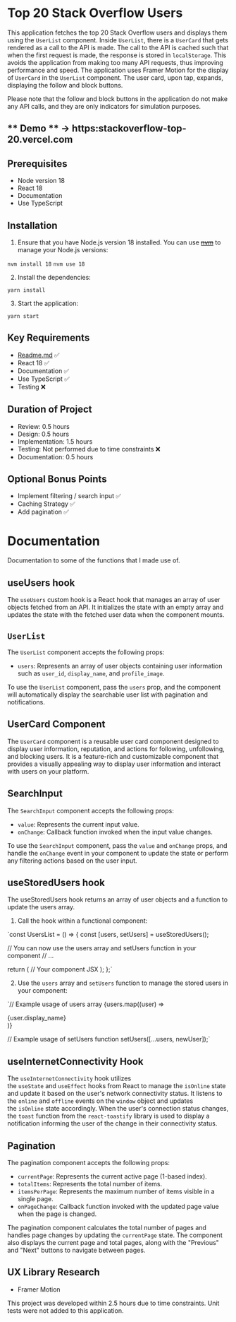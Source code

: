 # **Top 20 Stack Overflow Users**

This application fetches the top 20 Stack Overflow users and displays them using the `UserList` component. Inside `UserList`, there is a `UserCard` that gets rendered as a call to the API is made. The call to the API is cached such that when the first request is made, the response is stored in `localStorage`. This avoids the application from making too many API requests, thus improving performance and speed. The application uses Framer Motion for the display of `UserCard` in the `UserList` component. The user card, upon tap, expands, displaying the follow and block buttons.

Please note that the follow and block buttons in the application do not make any API calls, and they are only indicators for simulation purposes.


## ** Demo ** -> https:stackoverflow-top-20.vercel.com
## **Prerequisites**

- Node version 18
- React 18
- Documentation
- Use TypeScript

## **Installation**

1. Ensure that you have Node.js version 18 installed. You can use ~~[nvm](https://github.com/nvm-sh/nvm)~~ to manage your Node.js versions:

`nvm install 18`
`nvm use 18`

2. Install the dependencies:

`yarn install`

3. Start the application:

`yarn start`

## **Key Requirements**

- [Readme.md](http://Readme.md) ✅
- React 18 ✅
- Documentation ✅
- Use TypeScript ✅
- Testing ❌

## **Duration of Project**

- Review: 0.5 hours
- Design: 0.5 hours
- Implementation: 1.5 hours
- Testing: Not performed due to time constraints ❌
- Documentation: 0.5 hours

## **Optional Bonus Points**

- Implement filtering / search input ✅
- Caching Strategy ✅
- Add pagination ✅

# Documentation

Documentation to some of the functions that I made use of.

## useUsers hook

The `useUsers` custom hook is a React hook that manages an array of user objects fetched from an API. It initializes the state with an empty array and updates the state with the fetched user data when the component mounts.

## `UserList`

The `UserList` component accepts the following props:

- `users`: Represents an array of user objects containing user information such as `user_id`, `display_name`, and `profile_image`.

To use the `UserList` component, pass the `users` prop, and the component will automatically display the searchable user list with pagination and notifications.

## UserCard **Component**

The `UserCard` component is a reusable user card component designed to display user information, reputation, and actions for following, unfollowing, and blocking users. It is a feature-rich and customizable component that provides a visually appealing way to display user information and interact with users on your platform.

## SearchInput

The `SearchInput` component accepts the following props:

- `value`: Represents the current input value.
- `onChange`: Callback function invoked when the input value changes.

To use the `SearchInput` component, pass the `value` and `onChange` props, and handle the `onChange` event in your component to update the state or perform any filtering actions based on the user input.

## useStoredUsers hook

The useStoredUsers hook returns an array of user objects and a function to update the users array.

1. Call the hook within a functional component:

`const UsersList = () => {
  const [users, setUsers] = useStoredUsers();

  // You can now use the users array and setUsers function in your component
  // ...

  return (
    // Your component JSX
  );
};`

2. Use the `users` array and `setUsers` function to manage the stored users in your component:

`// Example usage of users array
{users.map((user) => <div key={user.user_id}>{user.display_name}</div>)}

// Example usage of setUsers function
setUsers([...users, newUser]);`

## useInternetConnectivity Hook

The `useInternetConnectivity` hook utilizes the `useState` and `useEffect` hooks from React to manage the `isOnline` state and update it based on the user's network connectivity status. It listens to the `online` and `offline` events on the `window` object and updates the `isOnline` state accordingly. When the user's connection status changes, the `toast` function from the `react-toastify` library is used to display a notification informing the user of the change in their connectivity status.

## **Pagination**

The pagination component accepts the following props:

- `currentPage`: Represents the current active page (1-based index).
- `totalItems`: Represents the total number of items.
- `itemsPerPage`: Represents the maximum number of items visible in a single page.
- `onPageChange`: Callback function invoked with the updated page value when the page is changed.

The pagination component calculates the total number of pages and handles page changes by updating the `currentPage` state. The component also displays the current page and total pages, along with the "Previous" and "Next" buttons to navigate between pages.

## **UX Library Research**

- Framer Motion

This project was developed within 2.5 hours due to time constraints. Unit tests were not added to this application.
